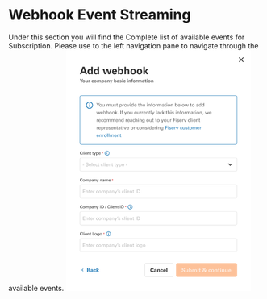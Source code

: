 # Webhook Event Streaming
Under this section you will find the Complete list of available events for Subscription. Please use to the left navigation pane to navigate through the available events.
![linky](assets/images/your-company-basic-information.png)
